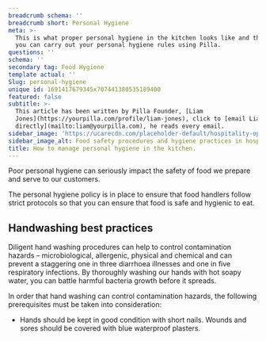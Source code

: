 ```yaml
---
breadcrumb schema: ''
breadcrumb short: Personal Hygiene
meta: >-
  This is what proper personal hygiene in the kitchen looks like and this is how
  you can carry out your personal hygiene rules using Pilla.
questions: ''
schema: ''
secondary tag: Food Hygiene
template actual: ''
Slug: personal-hygiene
unique id: 1691417679345x707441380535189400
featured: false
subtitle: >-
  This article has been written by Pilla Founder, [Liam
  Jones](https://yourpilla.com/profile/liam-jones), click to [email Liam
  directly](mailto:liam@yourpilla.com), he reads every email.
sidebar_image: 'https://ucarecdn.com/placeholder-default/hospitality-operations.jpg'
sidebar_image_alt: Food safety procedures and hygiene practices in hospitality
title: How to manage personal hygiene in the kitchen.
---
```

Poor personal hygiene can seriously impact the safety of food we prepare and serve to our customers.

 The personal hygiene policy is in place to ensure that food handlers follow strict protocols so that you can ensure that food is safe and hygienic to eat.&nbsp;

 ## Handwashing best practices

 Diligent hand washing procedures can help to control contamination hazards – microbiological, allergenic, physical and chemical and can prevent a staggering one in three diarrhoea illnesses and one in five respiratory infections. By thoroughly washing our hands with hot soapy water, you can battle harmful bacteria growth before it spreads.

 In order that hand washing can control contamination hazards, the following prerequisites must be taken into consideration:

 - Hands should be kept in good condition with short nails. Wounds and sores should be covered with blue waterproof plasters.

